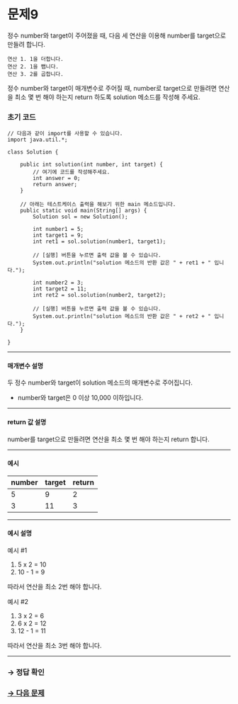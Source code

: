 # 문제9

정수 number와 target이 주어졌을 때, 다음 세 연산을 이용해 number를 target으로 만들려 합니다.

```
연산 1. 1을 더합니다.
연산 2. 1을 뺍니다.
연산 3. 2를 곱합니다.
```

정수 number와 target이 매개변수로 주어질 때, number로 target으로 만들려면 연산을 최소 몇 번 해야 하는지 return 하도록 solution 메소드를 작성해 주세요.

### 초기 코드

```
// 다음과 같이 import를 사용할 수 있습니다.
import java.util.*;

class Solution {

    public int solution(int number, int target) {
        // 여기에 코드를 작성해주세요.
        int answer = 0;
        return answer;
    }

    // 아래는 테스트케이스 출력을 해보기 위한 main 메소드입니다.
    public static void main(String[] args) {
        Solution sol = new Solution();        

        int number1 = 5;
        int target1 = 9;
        int ret1 = sol.solution(number1, target1);

        // [실행] 버튼을 누르면 출력 값을 볼 수 있습니다.
        System.out.println("solution 메소드의 반환 값은 " + ret1 + " 입니다.");

        int number2 = 3;
        int target2 = 11;
        int ret2 = sol.solution(number2, target2);

        // [실행] 버튼을 누르면 출력 값을 볼 수 있습니다.
        System.out.println("solution 메소드의 반환 값은 " + ret2 + " 입니다.");
    }
    
}
```

---

#### 매개변수 설명

두 정수 number와 target이 solution 메소드의 매개변수로 주어집니다.
* number와 target은 0 이상 10,000 이하입니다.

---

#### return 값 설명

number를 target으로 만들려면 연산을 최소 몇 번 해야 하는지 return 합니다.

---

#### 예시

| number |target|return |
|---|---|------|
| 5|9|2|
|3|11|3|

---
#### 예시 설명

예시 #1

1. 5 x 2 = 10
2. 10 - 1 = 9

따라서 연산을 최소 2번 해야 합니다.

예시 #2

1. 3 x 2 = 6
2. 6 x 2 = 12
3. 12 - 1 = 11

따라서 연산을 최소 3번 해야 합니다.

---

### → 정답 확인

### [→ 다음 문제](https://github.com/tnehf18/cosPro/blob/main/java/ex_1st/ex_1st_05/no_10/desc_10.md "cosPro 1급 Java 5차 10번 문제")
